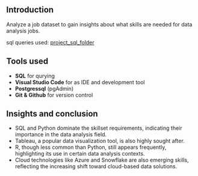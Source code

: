 ## Introduction
Analyze a job dataset to gain insights about what skills are needed for data analysis jobs.

sql queries used: [project_sql_folder](/project_sql/)


## Tools used
- **SQL** for qurying
- **Visual Studio Code** for as IDE and development tool
- **Postgressql** (pgAdmin)
- **Git & Github** for version control


## Insights and conclusion
- SQL and Python dominate the skillset requirements, indicating their importance in the data analysis field.
- Tableau, a popular data visualization tool, is also highly sought after.
- R, though less common than  Python, still appears frequently, highlighting its use in certain data analysis contexts.
- Cloud technologies like Azure and Snowflake are also emerging skills, reflecting the increasing shift toward cloud-based data solutions. 